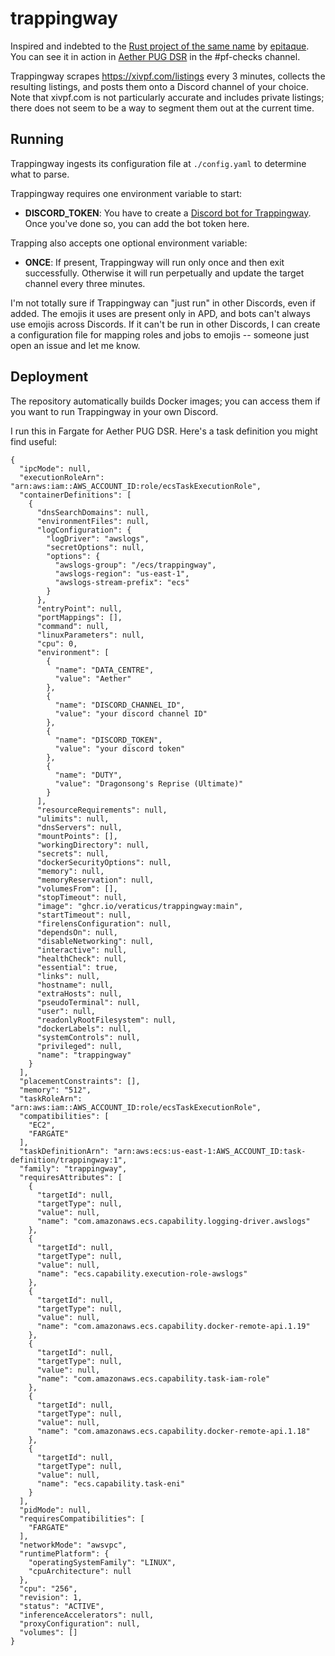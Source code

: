 # trappingway

Inspired and indebted to the [Rust project of the same name](https://github.com/epitaque/trappingway/) by [epitaque](https://github.com/epitaque). You can see it in action in [Aether PUG DSR](https://discord.gg/aetherpugdsr) in the #pf-checks channel.

Trappingway scrapes https://xivpf.com/listings every 3 minutes, collects the resulting listings, and posts them onto a Discord channel of your choice. Note that xivpf.com is not particularly accurate and includes private listings; there does not seem to be a way to segment them out at the current time.

## Running

Trappingway ingests its configuration file at `./config.yaml` to determine what to parse.

Trappingway requires one environment variable to start:

* **DISCORD_TOKEN**: You have to create a [Discord bot for Trappingway](https://discord.com/developers/applications). Once you've done so, you can add the bot token here.

Trapping also accepts one optional environment variable:

* **ONCE**: If present, Trappingway will run only once and then exit successfully. Otherwise it will run perpetually and update the target channel every three minutes.

I'm not totally sure if Trappingway can "just run" in other Discords, even if added. The emojis it uses are present only in APD, and bots can't always use emojis across Discords. If it can't be run in other Discords, I can create a configuration file for mapping roles and jobs to emojis -- someone just open an issue and let me know.

## Deployment

The repository automatically builds Docker images; you can access them if you want to run Trappingway in your own Discord.

I run this in Fargate for Aether PUG DSR. Here's a task definition you might find useful:

```
{
  "ipcMode": null,
  "executionRoleArn": "arn:aws:iam::AWS_ACCOUNT_ID:role/ecsTaskExecutionRole",
  "containerDefinitions": [
    {
      "dnsSearchDomains": null,
      "environmentFiles": null,
      "logConfiguration": {
        "logDriver": "awslogs",
        "secretOptions": null,
        "options": {
          "awslogs-group": "/ecs/trappingway",
          "awslogs-region": "us-east-1",
          "awslogs-stream-prefix": "ecs"
        }
      },
      "entryPoint": null,
      "portMappings": [],
      "command": null,
      "linuxParameters": null,
      "cpu": 0,
      "environment": [
        {
          "name": "DATA_CENTRE",
          "value": "Aether"
        },
        {
          "name": "DISCORD_CHANNEL_ID",
          "value": "your discord channel ID"
        },
        {
          "name": "DISCORD_TOKEN",
          "value": "your discord token"
        },
        {
          "name": "DUTY",
          "value": "Dragonsong's Reprise (Ultimate)"
        }
      ],
      "resourceRequirements": null,
      "ulimits": null,
      "dnsServers": null,
      "mountPoints": [],
      "workingDirectory": null,
      "secrets": null,
      "dockerSecurityOptions": null,
      "memory": null,
      "memoryReservation": null,
      "volumesFrom": [],
      "stopTimeout": null,
      "image": "ghcr.io/veraticus/trappingway:main",
      "startTimeout": null,
      "firelensConfiguration": null,
      "dependsOn": null,
      "disableNetworking": null,
      "interactive": null,
      "healthCheck": null,
      "essential": true,
      "links": null,
      "hostname": null,
      "extraHosts": null,
      "pseudoTerminal": null,
      "user": null,
      "readonlyRootFilesystem": null,
      "dockerLabels": null,
      "systemControls": null,
      "privileged": null,
      "name": "trappingway"
    }
  ],
  "placementConstraints": [],
  "memory": "512",
  "taskRoleArn": "arn:aws:iam::AWS_ACCOUNT_ID:role/ecsTaskExecutionRole",
  "compatibilities": [
    "EC2",
    "FARGATE"
  ],
  "taskDefinitionArn": "arn:aws:ecs:us-east-1:AWS_ACCOUNT_ID:task-definition/trappingway:1",
  "family": "trappingway",
  "requiresAttributes": [
    {
      "targetId": null,
      "targetType": null,
      "value": null,
      "name": "com.amazonaws.ecs.capability.logging-driver.awslogs"
    },
    {
      "targetId": null,
      "targetType": null,
      "value": null,
      "name": "ecs.capability.execution-role-awslogs"
    },
    {
      "targetId": null,
      "targetType": null,
      "value": null,
      "name": "com.amazonaws.ecs.capability.docker-remote-api.1.19"
    },
    {
      "targetId": null,
      "targetType": null,
      "value": null,
      "name": "com.amazonaws.ecs.capability.task-iam-role"
    },
    {
      "targetId": null,
      "targetType": null,
      "value": null,
      "name": "com.amazonaws.ecs.capability.docker-remote-api.1.18"
    },
    {
      "targetId": null,
      "targetType": null,
      "value": null,
      "name": "ecs.capability.task-eni"
    }
  ],
  "pidMode": null,
  "requiresCompatibilities": [
    "FARGATE"
  ],
  "networkMode": "awsvpc",
  "runtimePlatform": {
    "operatingSystemFamily": "LINUX",
    "cpuArchitecture": null
  },
  "cpu": "256",
  "revision": 1,
  "status": "ACTIVE",
  "inferenceAccelerators": null,
  "proxyConfiguration": null,
  "volumes": []
}
```
